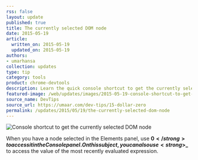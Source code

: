 ```yaml
---
rss: false
layout: update
published: true
title: The currently selected DOM node
date: 2015-05-19
article:
  written_on: 2015-05-19
  updated_on: 2015-05-19
authors:
- umarhansa
collection: updates
type: tip
category: tools
product: chrome-devtools
description: Learn the quick console shortcut to get the currently selected DOM node.
featured-image: /web/updates/images/2015-05-19-console-shortcut-to-get-the-currently-selected-dom-node/dollar-zero.gif
source_name: DevTips
source_url: https://umaar.com/dev-tips/15-dollar-zero
permalink: /updates/2015/05/19/the-currently-selected-dom-node
---
```

<img src="/web/updates/images/2015-05-19-console-shortcut-to-get-the-currently-selected-dom-node/dollar-zero.gif" alt="Console shortcut to get the currently selected DOM node">

When you have a node selected in the Elements panel, use <strong>$0</strong> to access it in the Console panel. On this subject, you can also use <strong>$_</strong> to access the value of the most recently evaluated expression.